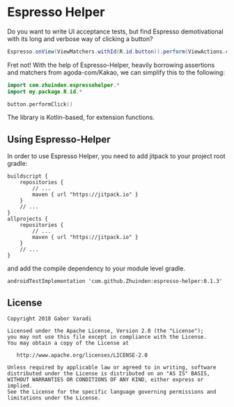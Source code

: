 # Espresso Helper

Do you want to write UI acceptance tests, but find Espresso demotivational with its long and verbose way of clicking a button?

``` java
Espresso.onView(ViewMatchers.withId(R.id.button)).perform(ViewActions.click())
```

Fret not! With the help of Espresso-Helper, heavily borrowing assertions and matchers from agoda-com/Kakao, we can simplify this to the following:

``` kotlin
import com.zhuinden.espressohelper.*
import my.package.R.id.*

button.performClick()
```

The library is Kotlin-based, for extension functions.



## Using Espresso-Helper

In order to use Espresso Helper, you need to add jitpack to your project root gradle:

    buildscript {
        repositories {
            // ...
            maven { url "https://jitpack.io" }
        }
        // ...
    }
    allprojects {
        repositories {
            // ...
            maven { url "https://jitpack.io" }
        }
        // ...
    }


and add the compile dependency to your module level gradle.

    androidTestImplementation 'com.github.Zhuinden:espresso-helper:0.1.3'


## License

    Copyright 2018 Gabor Varadi

    Licensed under the Apache License, Version 2.0 (the "License");
    you may not use this file except in compliance with the License.
    You may obtain a copy of the License at

       http://www.apache.org/licenses/LICENSE-2.0

    Unless required by applicable law or agreed to in writing, software
    distributed under the License is distributed on an "AS IS" BASIS,
    WITHOUT WARRANTIES OR CONDITIONS OF ANY KIND, either express or implied.
    See the License for the specific language governing permissions and
    limitations under the License.
